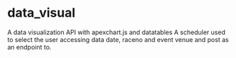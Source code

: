# data_visual
A data visualization API with apexchart.js and datatables
A scheduler used to select the user accessing data date, raceno and event venue and post as an endpoint to.
